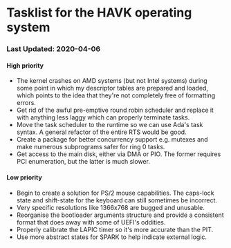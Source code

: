 # Tasklist for the HAVK operating system
### Last Updated: 2020-04-06
#### High priority
- The kernel crashes on AMD systems (but not Intel systems) during
  some point in which my descriptor tables are prepared and loaded, which
  points to the idea that they're not completely free of formatting errors.
- Get rid of the awful pre-emptive round robin scheduler and replace it
  with anything less laggy which can properly terminate tasks.
- Move the task scheduler to the runtime so we can use Ada's task syntax.
  A general refactor of the entire RTS would be good.
- Create a package for better concurrency support e.g. mutexes and make
  numerous subprograms safer for ring 0 tasks.
- Get access to the main disk, either via DMA or PIO. The former requires
  PCI enumeration, but the latter is much slower.

#### Low priority
- Begin to create a solution for PS/2 mouse capabilities.
  The caps-lock state and shift-state for the keyboard can still sometimes
  be incorrect.
- Very specific resolutions like 1366x768 are bugged and unusable.
- Reorganise the bootloader arguments structure and provide
  a consistent format that does away with some of UEFI's oddities.
- Properly calibrate the LAPIC timer so it's more accurate than the PIT.
- Use more abstract states for SPARK to help indicate external logic.
